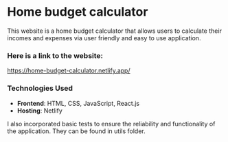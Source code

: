 # Home budget calculator

This website is a home budget calculator that allows users to calculate their incomes and expenses via user friendly and easy to use application.


### Here is a link to the website:

https://home-budget-calculator.netlify.app/


### Technologies Used

- **Frontend**: HTML, CSS, JavaScript, React.js
- **Hosting**: Netlify

I also incorporated basic tests to ensure the reliability and functionality of the application. They can be found in utils folder. 
